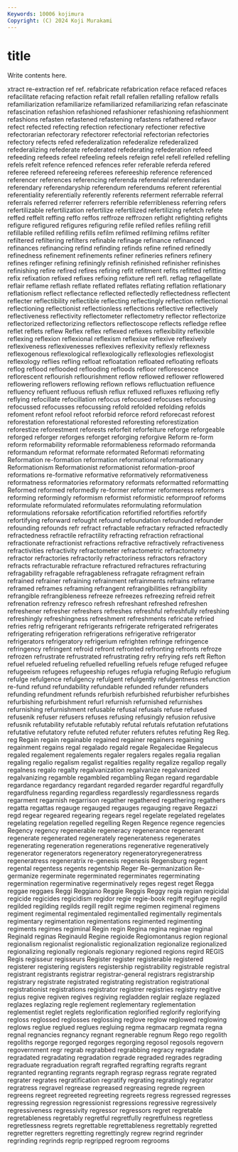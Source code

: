 ```yaml
---
Keywords: 10006 kojimura
Copyright: (C) 2024 Koji Murakami
---
```


# title

Write contents here.



xtract
re-extraction ref ref. refabricate refabrication reface refaced refaces refacilitate refacing
refaction refait refall refallen refalling refallow refalls refamiliarization refamiliarize refamiliarized
refamiliarizing refan refascinate refascination refashion refashioned refashioner refashioning refashionment refashions
refasten refastened refastening refastens refathered refavor refect refected refecting refection
refectionary refectioner refective refectorarian refectorary refectorer refectorial refectorian refectories refectory
refects refed refederalization refederalize refederalized refederalizing refederate refederated refederating refederation
refeed refeeding refeeds refeel refeeling refeels refeign refel refell refelled
refelling refels refelt refence refenced refences refer referable referda refered
referee refereed refereeing referees refereeship reference referenced referencer references referencing
referenda referendal referendaries referendary referendaryship referendum referendums referent referential referentiality
referentially referently referents referment referrable referral referrals referred referrer referrers
referrible referribleness referring refers refertilizable refertilization refertilize refertilized refertilizing refetch
refete reffed reffelt reffing reffo reffos reffroze reffrozen refight refighting
refights refigure refigured refigures refiguring refile refiled refiles refiling refill
refillable refilled refilling refills refilm refilmed refilming refilms refilter refiltered
refiltering refilters refinable refinage refinance refinanced refinances refinancing refind refinding
refinds refine refined refinedly refinedness refinement refinements refiner refineries refiners
refinery refines refinger refining refiningly refinish refinished refinisher refinishes refinishing
refire refired refires refiring refit refitment refits refitted refitting refix
refixation refixed refixes refixing refixture refl refl. reflag reflagellate reflair
reflame reflash reflate reflated reflates reflating reflation reflationary reflationism reflect
reflectance reflected reflectedly reflectedness reflectent reflecter reflectibility reflectible reflecting reflectingly
reflection reflectional reflectioning reflectionist reflectionless reflections reflective reflectively reflectiveness reflectivity
reflectometer reflectometry reflector reflectorize reflectorized reflectorizing reflectors reflectoscope reflects refledge
reflee reflet reflets reflew Reflex reflex reflexed reflexes reflexibility reflexible
reflexing reflexion reflexional reflexism reflexiue reflexive reflexively reflexiveness reflexivenesses reflexives
reflexivity reflexly reflexness reflexogenous reflexological reflexologically reflexologies reflexologist reflexology reflies
refling refloat refloatation refloated refloating refloats reflog reflood reflooded reflooding
refloods refloor reflorescence reflorescent reflourish reflourishment reflow reflowed reflower reflowered
reflowering reflowers reflowing reflown reflows refluctuation refluence refluency refluent refluous
reflush reflux refluxed refluxes refluxing refly reflying refocillate refocillation refocus
refocused refocuses refocusing refocussed refocusses refocussing refold refolded refolding refolds
refoment refont refool refoot reforbid reforce reford reforecast reforest reforestation
reforestational reforested reforesting reforestization reforestize reforestment reforests reforfeit reforfeiture reforge
reforgeable reforged reforger reforges reforget reforging reforgive Reform re-form reform
reformability reformable reformableness reformado reformanda reformandum reformat reformate reformated Reformati
reformating Reformation re-formation reformation reformational reformationary Reformationism Reformationist reformationist reformation-proof
reformations re-formative reformative reformatively reformativeness reformatness reformatories reformatory reformats reformatted
reformatting Reformed reformed reformedly re-former reformer reformeress reformers reforming reformingly
reformism reformist reformistic reformproof reforms reformulate reformulated reformulates reformulating reformulation
reformulations reforsake refortification refortified refortifies refortify refortifying reforward refought refound
refoundation refounded refounder refounding refounds refr refract refractable refractary refracted
refractedly refractedness refractile refractility refracting refraction refractional refractionate refractionist refractions
refractive refractively refractiveness refractivities refractivity refractometer refractometric refractometry refractor refractories
refractorily refractoriness refractors refractory refracts refracturable refracture refractured refractures refracturing
refragability refragable refragableness refragate refragment refrain refrained refrainer refraining refrainment
refrainments refrains reframe reframed reframes reframing refrangent refrangibilities refrangibility refrangible
refrangibleness refreeze refreezes refreezing refreid refreit refrenation refrenzy refresco refresh
refreshant refreshed refreshen refreshener refresher refreshers refreshes refreshful refreshfully refreshing
refreshingly refreshingness refreshment refreshments refricate refried refries refrig refrigerant refrigerants
refrigerate refrigerated refrigerates refrigerating refrigeration refrigerations refrigerative refrigerator refrigerators refrigeratory
refrigerium refrighten refringe refringence refringency refringent refroid refront refronted refronting
refronts refroze refrozen refrustrate refrustrated refrustrating refry refrying refs reft
Refton refuel refueled refueling refuelled refuelling refuels refuge refuged refugee
refugeeism refugees refugeeship refuges refugia refuging Refugio refugium refulge refulgence
refulgency refulgent refulgently refulgentness refunction re-fund refund refundability refundable refunded
refunder refunders refunding refundment refunds refurbish refurbished refurbisher refurbishes refurbishing
refurbishment refurl refurnish refurnished refurnishes refurnishing refurnishment refusable refusal refusals
refuse refused refusenik refuser refusers refuses refusing refusingly refusion refusive
refusnik refutability refutable refutably refutal refutals refutation refutations refutative refutatory
refute refuted refuter refuters refutes refuting Reg Reg. reg Regain
regain regainable regained regainer regainers regaining regainment regains regal regalado
regald regale Regalecidae Regalecus regaled regalement regalements regaler regalers regales
regalia regalian regaling regalio regalism regalist regalities regality regalize regallop
regally regalness regalo regalty regalvanization regalvanize regalvanized regalvanizing regamble regambled
regambling Regan regard regardable regardance regardancy regardant regarded regarder regardful
regardfully regardfulness regarding regardless regardlessly regardlessness regards regarment regarnish regarrison
regather regathered regathering regathers regatta regattas regauge regauged regauges regauging
regave Regazzi regd regear regeared regearing regears regel regelate regelated
regelates regelating regelation regelled regelling Regen Regence regence regencies Regency
regency regenerable regeneracy regenerance regenerant regenerate regenerated regenerately regenerateness regenerates
regenerating regeneration regenerations regenerative regeneratively regenerator regenerators regeneratory regeneratoryregeneratress regeneratress
regeneratrix re-genesis regenesis Regensburg regent regental regentess regents regentship Reger
Re-germanization Re-germanize regerminate regerminated regerminates regerminating regermination regerminative regerminatively reges
regest reget Regga reggae reggaes Reggi Reggiano Reggie Reggis Reggy
regia regian regicidal regicide regicides regicidism regidor regie regie-book regift
regifuge regild regilded regilding regilds regill regilt regime regimen regimenal
regimens regiment regimental regimentaled regimentalled regimentally regimentals regimentary regimentation regimentations
regimented regimenting regiments regimes regiminal Regin regin Regina regina reginae
reginal Reginald reginas Reginauld Regine regioide Regiomontanus region regional regionalism
regionalist regionalistic regionalization regionalize regionalized regionalizing regionally regionals regionary regioned
regions regird REGIS Regis regisseur regisseurs Register register registerable registered
registerer registering registers registership registrability registrable registral registrant registrants registrar
registrar-general registrars registrarship registrary registrate registrated registrating registration registrational registrationist
registrations registrator registrer registries registry regitive regius regive regiven regives
regiving regladden reglair reglaze reglazed reglazes reglazing regle reglement reglementary
reglementation reglementist reglet reglets reglorification reglorified reglorify reglorifying regloss reglossed
reglosses reglossing reglove reglow reglowed reglowing reglows reglue reglued reglues
regluing regma regmacarp regmata regna regnal regnancies regnancy regnant regnerable
regnum Rego rego regolith regoliths regorge regorged regorges regorging regosol
regosols regovern regovernment regr regrab regrabbed regrabbing regracy regradate regradated
regradating regradation regrade regraded regrades regrading regraduate regraduation regraft regrafted
regrafting regrafts regrant regranted regranting regrants regraph regrasp regrass regrate
regrated regrater regrates regratification regratify regrating regratingly regrator regratress regravel
regrease regreased regreasing regrede regreen regreens regreet regreeted regreeting regreets
regress regressed regresses regressing regression regressionist regressions regressive regressively regressiveness
regressivity regressor regressors regret regretable regretableness regretably regretful regretfully regretfulness
regretless regretlessness regrets regrettable regrettableness regrettably regretted regretter regretters regretting
regrettingly regrew regrind regrinder regrinding regrinds regrip regripped regroom regrooms
